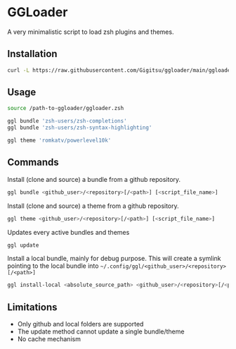 # GGLoader

A very minimalistic script to load zsh plugins and themes.

## Installation
```sh
curl -L https://raw.githubusercontent.com/Gigitsu/ggloader/main/ggloader.zsh > ggloader.zsh
```

## Usage

```sh
source /path-to-ggloader/ggloader.zsh

ggl bundle 'zsh-users/zsh-completions'
ggl bundle 'zsh-users/zsh-syntax-highlighting'

ggl theme 'romkatv/powerlevel10k'
```

## Commands
Install (clone and source) a bundle from a github repository.

```sh
ggl bundle <github_user>/<repository>[/<path>] [<script_file_name>] 
```

Install (clone and source) a theme from a github repository.
```sh
ggl theme <github_user>/<repository>[/<path>] [<script_file_name>]
```

Updates every active bundles and themes

```sh
ggl update
```

Install a local bundle, mainly for debug purpose. This will create a symlink pointing to the local bundle into `~/.config/ggl/<github_user>/<repository>[/<path>]`
```sh
ggl install-local <absolute_source_path> <github_user>/<repository>[/<path>]
```

## Limitations

- Only github and local folders are supported
- The update method cannot update a single bundle/theme
- No cache mechanism